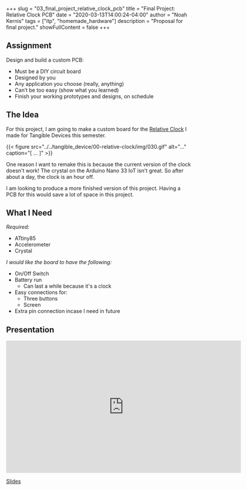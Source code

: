 +++
slug = "03_final_project_relative_clock_pcb"
title = "Final Project: Relative Clock PCB"
date = "2020-03-13T14:00:24-04:00"
author = "Noah Kernis"
tags = ["itp", "homemade_hardware"]
description = "Proposal for final project."
showFullContent = false
+++

## Assignment

Design and build a custom PCB:

- Must be a DIY circuit board
- Designed by you
- Any application you choose (really, anything)
- Can’t be too easy (show what you learned)
- Finish your working prototypes and designs, on schedule

## The Idea

For this project, I am going to make a custom board for the [Relative Clock](https://blog.noahkernis.com/posts/itp/spring_2020/tangible_device/00-relative-clock/) I made for Tangible Devices this semester. 

{{< figure src="../../tangible_device/00-relative-clock/img/030.gif" alt="..." caption="[ ... ]" >}}

One reason I want to remake this is because the current version of the clock doesn't work! The crystal on the Arduino Nano 33 IoT isn't great. So after about a day, the clock is an hour off. 

I am looking to produce a more finished version of this project. Having a PCB for this would save a lot of space in this project.


## What I Need

*Required:*

- ATtiny85
- Accelerometer
- Crystal

*I would like the board to have the following:*

- On/Off Switch
- Battery run
	- Can last a while because it's a clock
- Easy connections for:
	- Three buttons
	- Screen
- Extra pin connection incase I need in future

## Presentation

<div style="text-align:center">
	<iframe width="640" height="360" src="https://www.youtube.com/embed/xNXErSWGO3w" frameborder="0" allow="autoplay;encrypted-media;picture-in-picture" allowfullscreen></iframe>
</div>

[Slides](https://docs.google.com/presentation/d/1aOYuvFS8iqAbJ1fB3dZ6ITSUG9_DflkOLxGKYFYh_Uc/edit?usp=sharing)